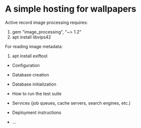 # A simple hosting for wallpapers

 Active record image processing requires:
1. gem "image_processing", "~> 1.2"
2. apt install libvips42

For reading image metadata:
1. apt install exiftool

* Configuration

* Database creation

* Database initialization

* How to run the test suite

* Services (job queues, cache servers, search engines, etc.)

* Deployment instructions

* ...
